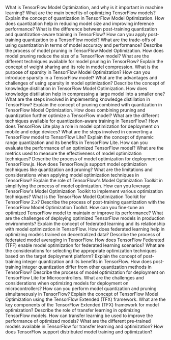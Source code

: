 What is TensorFlow Model Optimization, and why is it important in machine learning?
What are the main benefits of optimizing TensorFlow models?
Explain the concept of quantization in TensorFlow Model Optimization.
How does quantization help in reducing model size and improving inference performance?
What is the difference between post-training quantization and quantization-aware training in TensorFlow?
How can you apply post-training quantization to a TensorFlow model?
What are the trade-offs of using quantization in terms of model accuracy and performance?
Describe the process of model pruning in TensorFlow Model Optimization.
How does model pruning reduce the size of a TensorFlow model?
What are the different techniques available for model pruning in TensorFlow?
Explain the concept of weight sharing and its role in model compression.
What is the purpose of sparsity in TensorFlow Model Optimization?
How can you introduce sparsity in a TensorFlow model?
What are the advantages and challenges of using sparsity in model optimization?
Describe the concept of knowledge distillation in TensorFlow Model Optimization.
How does knowledge distillation help in compressing a large model into a smaller one?
What are the steps involved in implementing knowledge distillation in TensorFlow?
Explain the concept of pruning combined with quantization in TensorFlow Model Optimization.
How does combining pruning and quantization further optimize a TensorFlow model?
What are the different techniques available for quantization-aware training in TensorFlow?
How does TensorFlow Lite play a role in model optimization for deployment on mobile and edge devices?
What are the steps involved in converting a TensorFlow model to TensorFlow Lite?
Explain the concept of dynamic range quantization and its benefits in TensorFlow Lite.
How can you evaluate the performance of an optimized TensorFlow model?
What are the metrics used to measure the effectiveness of model optimization techniques?
Describe the process of model optimization for deployment on TensorFlow.js.
How does TensorFlow.js support model optimization techniques like quantization and pruning?
What are the limitations and considerations when applying model optimization techniques in TensorFlow?
Explain the role of TensorFlow's Model Optimization Toolkit in simplifying the process of model optimization.
How can you leverage TensorFlow's Model Optimization Toolkit to implement various optimization techniques?
What is the TensorFlow Model Optimization Toolkit for TensorFlow 2.x?
Describe the process of post-training quantization with the TensorFlow Model Optimization Toolkit.
How can you fine-tune an optimized TensorFlow model to maintain or improve its performance?
What are the challenges of deploying optimized TensorFlow models in production environments?
Explain the concept of federated learning and its relationship with model optimization in TensorFlow.
How does federated learning help in optimizing models trained on decentralized data?
Describe the process of federated model averaging in TensorFlow.
How does TensorFlow Federated (TFF) enable model optimization for federated learning scenarios?
What are the considerations for selecting the appropriate optimization techniques based on the target deployment platform?
Explain the concept of post-training integer quantization and its benefits in TensorFlow.
How does post-training integer quantization differ from other quantization methods in TensorFlow?
Describe the process of model optimization for deployment on TensorFlow Lite for Microcontrollers.
What are the challenges and considerations when optimizing models for deployment on microcontrollers?
How can you perform model quantization and pruning simultaneously in TensorFlow?
Explain the concept of TensorFlow Model Optimization using the TensorFlow Extended (TFX) framework.
What are the key components of the TensorFlow Extended (TFX) framework for model optimization?
Describe the role of transfer learning in optimizing TensorFlow models.
How can transfer learning be used to improve the performance of optimized models?
What are the different pre-trained models available in TensorFlow for transfer learning and optimization?
How does TensorFlow support distributed model training and optimization?